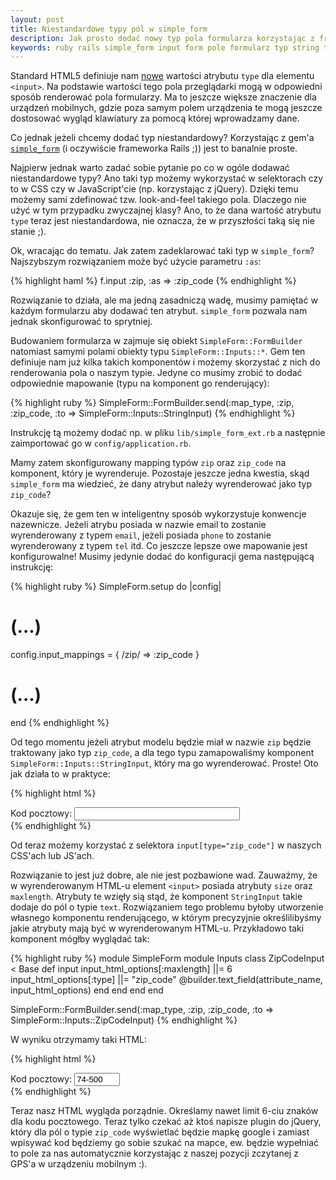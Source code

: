 ```yaml
---
layout: post
title: Niestandardowe typy pól w simple_form
description: Jak prosto dodać nowy typ pola formularza korzystając z frameworka simple_form
keywords: ruby rails simple_form input form pole formularz typ string text zip zip_code input HTML5
---
```

Standard HTML5 definiuje nam [nowe](http://www.w3schools.com/html5/att_input_type.asp) wartości atrybutu
``type`` dla elementu ``<input>``. Na podstawie wartości tego pola przeglądarki mogą w odpowiedni sposób
renderować pola formularzy. Ma to jeszcze większe znaczenie dla urządzeń mobilnych, gdzie poza samym
polem urządzenia te mogą jeszcze dostosować wygląd klawiatury za pomocą której wprowadzamy dane.

Co jednak jeżeli chcemy dodać typ niestandardowy? Korzystając z gem'a [``simple_form``](https://github.com/plataformatec/simple_form)
(i oczywiście frameworka Rails ;)) jest to banalnie proste.

Najpierw jednak warto zadać sobie pytanie po co w ogóle dodawać niestandardowe typy? Ano taki typ możemy
wykorzystać w selektorach czy to w CSS czy w JavaScript'cie (np. korzystając z jQuery). Dzięki temu możemy
sami zdefinować tzw. look-and-feel takiego pola. Dlaczego nie użyć w tym przypadku zwyczajnej klasy? Ano, to
że dana wartość atrybutu ``type`` teraz jest niestandardowa, nie oznacza, że w przyszłości taką się nie stanie ;).

Ok, wracając do tematu. Jak zatem zadeklarować taki typ w ``simple_form``? Najszybszym rozwiązaniem może być użycie
parametru ``:as``:

{% highlight haml %}
f.input :zip, :as => :zip_code
{% endhighlight %}

Rozwiązanie to działa, ale ma jedną zasadniczą wadę, musimy pamiętać w każdym formularzu aby dodawać ten
atrybut. ``simple_form`` pozwala nam jednak skonfigurować to sprytniej.

Budowaniem formularza w zajmuje się obiekt ``SimpleForm::FormBuilder`` natomiast samymi polami obiekty
typu ``SimpleForm::Inputs::*``. Gem ten definiuje nam już kilka takich komponentów i możemy skorzystać z nich
do renderowania pola o naszym typie. Jedyne co musimy zrobić to dodać odpowiednie mapowanie (typu na komponent
go renderujący):

{% highlight ruby %}
SimpleForm::FormBuilder.send(:map_type, :zip, :zip_code, :to => SimpleForm::Inputs::StringInput)
{% endhighlight %}

Instrukcję tą możemy dodać np. w pliku ``lib/simple_form_ext.rb`` a następnie zaimportować go w ``config/application.rb``.

Mamy zatem skonfigurowany mapping typów ``zip`` oraz ``zip_code`` na komponent, który je wyrenderuje. Pozostaje
jeszcze jedna kwestia, skąd ``simple_form`` ma wiedzieć, że dany atrybut należy wyrenderować jako typ ``zip_code``?

Okazuje się, że gem ten w inteligentny sposób wykorzystuje konwencje nazewnicze. Jeżeli atrybu posiada w nazwie
email to zostanie wyrenderowany z typem ``email``, jeżeli posiada ``phone`` to zostanie wyrenderowany z typem ``tel``
itd. Co jeszcze lepsze owe mapowanie jest konfigurowalne! Musimy jedynie dodać do konfiguracji gema następującą instrukcję:

{% highlight ruby %}
SimpleForm.setup do |config|
  # (...)
  config.input_mappings = { /zip/ => :zip_code }
  # (...)
end
{% endhighlight %}

Od tego momentu jeżeli atrybut modelu będzie miał w nazwie ``zip`` będzie traktowany jako typ ``zip_code``, a dla tego
typu zamapowaliśmy komponent ``SimpleForm::Inputs::StringInput``, który ma go wyrenderować. Proste! Oto jak działa to
w praktyce:

{% highlight html %}
<div class="input string zip_code optional">
  <label for="address_zip" class="zip_code optional"> Kod pocztowy:</label>
  <input type="zip_code" size="30" name="address[zip]" maxlength="255" id="address_zip" class="string zip_code optional">
</div>
{% endhighlight %}

Od teraz możemy korzystać z selektora ``input[type="zip_code"]`` w naszych CSS'ach lub JS'ach.

Rozwiązanie to jest już dobre, ale nie jest pozbawione wad. Zauważmy, że w wyrenderowanym HTML-u element ``<input>`` posiada
atrybuty ``size`` oraz ``maxlength``. Atrybuty te wzięły sią stąd, że komponent ``StringInput`` takie dodaje do pól o typie
``text``. Rozwiązaniem tego problemu byłoby utworzenie własnego komponentu renderującego, w którym precyzyjnie określilibyśmy
jakie atrybuty mają być w wyrenderowanym HTML-u. Przykładowo taki komponent mógłby wyglądać tak:

{% highlight ruby %}
module SimpleForm
  module Inputs
    class ZipCodeInput < Base
      def input
        input_html_options[:maxlength] ||= 6
        input_html_options[:type] ||= "zip_code"
        @builder.text_field(attribute_name, input_html_options)
      end
    end
  end
end

SimpleForm::FormBuilder.send(:map_type, :zip, :zip_code, :to => SimpleForm::Inputs::ZipCodeInput)
{% endhighlight %}

W wyniku otrzymamy taki HTML:

{% highlight html %}
<div class="input zip_code optional">
  <label for="address_zip" class="zip_code optional"> Kod pocztowy:</label>
  <input type="zip_code" value="74-500" size="6" name="address[zip]" maxlength="6" id="address_zip" class="zip_code optional">
</div>
{% endhighlight %}

Teraz nasz HTML wygląda porządnie. Określamy nawet limit 6-ciu znaków dla kodu pocztowego. Teraz tylko czekać aż ktoś
napisze plugin do jQuery, który dla pól o typie ``zip_code`` wyświetlać będzie mapkę google i zamiast wpisywać kod będziemy
go sobie szukać na mapce, ew. będzie wypełniać to pole za nas automatycznie korzystając z naszej pozycji zczytanej z GPS'a
w urządzeniu mobilnym :).
